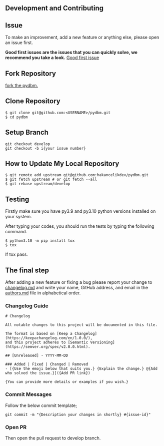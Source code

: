 ## Development and Contributing

## Issue

To make an improvement, add a new feature or anything else, please open an issue first.

**Good first issues are the issues that you can quickly solve, we recommend you take a
look.**
[Good first issue](https://github.com/hakancelikdev/pydbm/labels/good%20first%20issue)

## Fork Repository

[fork the pydbm.](https://github.com/hakancelikdev/pydbm/fork)

## Clone Repository

```shell
$ git clone git@github.com:<USERNAME>/pydbm.git
$ cd pydbm
```

## Setup Branch

```shell
git checkout develop
git checkout -b i{your issue number}
```

## How to Update My Local Repository

```shell
$ git remote add upstream git@github.com:hakancelikdev/pydbm.git
$ git fetch upstream # or git fetch --all
$ git rebase upstream/develop
```

## Testing

Firstly make sure you have py3.9 and py3.10 python versions installed on
your system.

After typing your codes, you should run the tests by typing the following command.

```shell
$ python3.10 -m pip install tox
$ tox
```

If tox pass.

## The final step

After adding a new feature or fixing a bug please report your change to
[changelog.md](CHANGELOG.md) and write your name, GitHub address, and email in the
[authors.md](AUTHORS.md) file in alphabetical order.

### Changelog Guide

```
# Changelog

All notable changes to this project will be documented in this file.

The format is based on [Keep a Changelog](https://keepachangelog.com/en/1.0.0/),
and this project adheres to [Semantic Versioning](https://semver.org/spec/v2.0.0.html).

## [Unreleased] - YYYY-MM-DD

### Added | Fixed | Changed | Removed
- [{Use the emoji below that suits you.} {Explain the change.} @{Add who solved the issue.}]({Add PR link})

{You can provide more details or examples if you wish.}

```

### Commit Messages

Follow the below commit template;

```
git commit -m "{Description your changes in shortly} #{issue-id}"
```

### Open PR

Then open the pull request to develop branch.